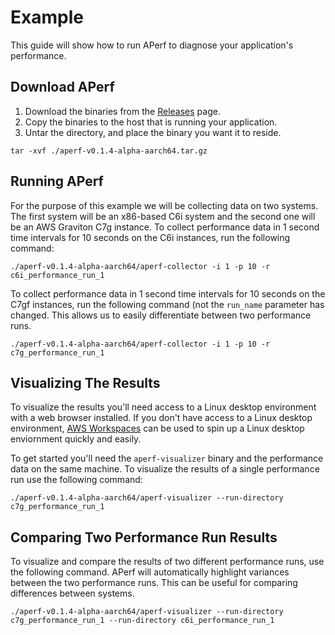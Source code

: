 # Example
This guide will show how to run APerf to diagnose your application's performance.

## Download APerf
1. Download the binaries from the [Releases](https://github.com/aws/APerf/releases) page.
2. Copy the binaries to the host that is running your application.
3. Untar the directory, and place the binary you want it to reside.
```
tar -xvf ./aperf-v0.1.4-alpha-aarch64.tar.gz
```

## Running APerf
For the purpose of this example we will be collecting data on two systems. The first system will be an x86-based C6i system and the second one will be an AWS Graviton C7g instance. To collect performance data in 1 second time intervals for 10 seconds on the C6i instances, run the following command:

```
./aperf-v0.1.4-alpha-aarch64/aperf-collector -i 1 -p 10 -r c6i_performance_run_1
```

To collect performance data in 1 second time intervals for 10 seconds on the C7gf instances, run the following command (not the `run_name` parameter has changed. This allows us to easily differentiate between two performance runs.

```
./aperf-v0.1.4-alpha-aarch64/aperf-collector -i 1 -p 10 -r c7g_performance_run_1
```

## Visualizing The Results
To visualize the results you'll need access to a Linux desktop environment with a web browser installed. If you don't have access to a Linux desktop environment, [AWS Workspaces](https://aws.amazon.com/workspaces/) can be used to spin up a Linux desktop enviornment quickly and easily.

To get started you'll need the `aperf-visualizer` binary and the performance data on the same machine. To visualize the results of a single performance run use the following command:

```
./aperf-v0.1.4-alpha-aarch64/aperf-visualizer --run-directory c7g_performance_run_1
```

## Comparing Two Performance Run Results
To visualize and compare the results of two different performance runs, use the following command. APerf will automatically highlight variances between the two performance runs. This can be useful for comparing differences between systems.

```
./aperf-v0.1.4-alpha-aarch64/aperf-visualizer --run-directory c7g_performance_run_1 --run-directory c6i_performance_run_1
```
